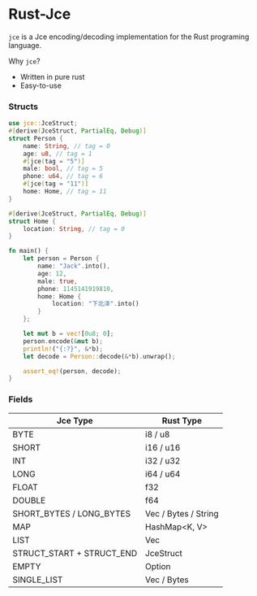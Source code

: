 # Rust-Jce

[crates-io]: https://crates.io/crates/jce
[crates-io-shields]: https://img.shields.io/crates/v/jce.svg
[docs-rs]: https://docs.rs/jce
[docs-rs-shields]: https://img.shields.io/badge/docs.rs-rustdoc-green.svg
[license]: https://github.com/LaoLittle/rust-jce/blob/master/LICENSE.md
[license-shields]: https://img.shields.io/crates/l/jce.svg

`jce` is a Jce encoding/decoding implementation for the
Rust programing language.

Why `jce`?

- Written in pure rust
- Easy-to-use

### Structs
```rust
use jce::JceStruct;
#[derive(JceStruct, PartialEq, Debug)]
struct Person {
    name: String, // tag = 0
    age: u8, // tag = 1
    #[jce(tag = "5")]
    male: bool, // tag = 5
    phone: u64, // tag = 6
    #[jce(tag = "11")]
    home: Home, // tag = 11
}

#[derive(JceStruct, PartialEq, Debug)]
struct Home {
    location: String, // tag = 0
}

fn main() {
    let person = Person {
        name: "Jack".into(),
        age: 12,
        male: true,
        phone: 1145141919810,
        home: Home {
            location: "下北泽".into()
        }
    };

    let mut b = vec![0u8; 0];
    person.encode(&mut b);
    println!("{:?}", &*b);
    let decode = Person::decode(&*b).unwrap();

    assert_eq!(person, decode);
}
```

### Fields
| Jce Type                  | Rust Type                |
|---------------------------|--------------------------|
| BYTE                      | i8 / u8                  |
| SHORT                     | i16 / u16                |
| INT                       | i32 / u32                |
| LONG                      | i64 / u64                |
| FLOAT                     | f32                      |
| DOUBLE                    | f64                      |
| SHORT_BYTES / LONG_BYTES  | Vec<u8> / Bytes / String |
| MAP                       | HashMap<K, V>            |
| LIST                      | Vec<T>                   |
| STRUCT_START + STRUCT_END | JceStruct                |
| EMPTY                     | Option<T>                |
| SINGLE_LIST               | Vec<u8> / Bytes          |
